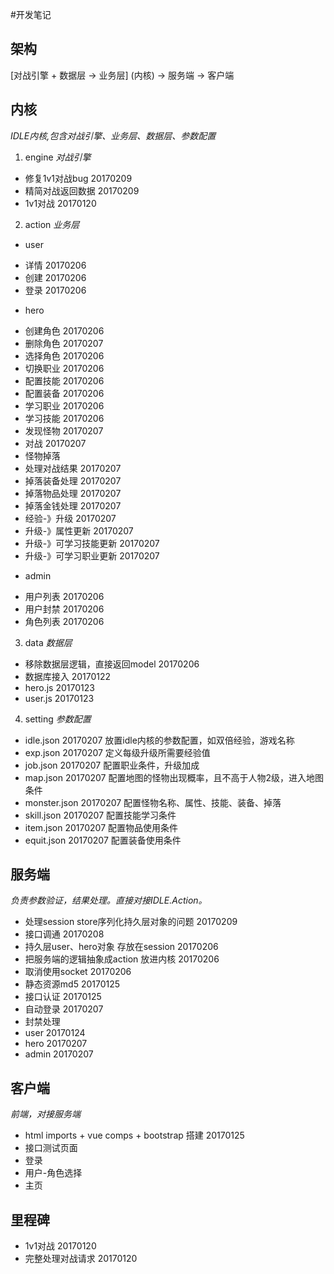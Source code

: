 #开发笔记


## 架构

[对战引擎 + 数据层 -> 业务层] (内核) -> 服务端 -> 客户端


## 内核
*IDLE内核,包含对战引擎、业务层、数据层、参数配置*

1. engine
*对战引擎*
- 修复1v1对战bug 20170209
- 精简对战返回数据 20170209
- 1v1对战 20170120

2. action
*业务层*
* user
- 详情 20170206
- 创建 20170206
- 登录 20170206
* hero
- 创建角色 20170206
- 删除角色 20170207
- 选择角色 20170206
- 切换职业 20170206
- 配置技能 20170206
- 配置装备 20170206
- 学习职业 20170206
- 学习技能 20170206
- 发现怪物 20170207
- 对战 20170207
- 怪物掉落 
- 处理对战结果 20170207
- 掉落装备处理 20170207
- 掉落物品处理 20170207
- 掉落金钱处理 20170207
- 经验-》升级 20170207
- 升级-》属性更新 20170207
- 升级-》可学习技能更新 20170207
- 升级-》可学习职业更新 20170207
* admin
- 用户列表 20170206
- 用户封禁 20170206
- 角色列表 20170206

3. data
*数据层*
- 移除数据层逻辑，直接返回model 20170206 
- 数据库接入 20170122
- hero.js  20170123
- user.js 20170123

4. setting 
*参数配置*
* idle.json 20170207
放置idle内核的参数配置，如双倍经验，游戏名称
* exp.json 20170207
定义每级升级所需要经验值
* job.json 20170207
配置职业条件，升级加成
* map.json 20170207
配置地图的怪物出现概率，且不高于人物2级，进入地图条件
* monster.json  20170207
配置怪物名称、属性、技能、装备、掉落 
* skill.json  20170207
配置技能学习条件
* item.json 20170207
配置物品使用条件
* equit.json 20170207
配置装备使用条件


## 服务端
*负责参数验证，结果处理。直接对接IDLE.Action。* 
- 处理session store序列化持久层对象的问题 20170209
- 接口调通 20170208
- 持久层user、hero对象 存放在session 20170206
- 把服务端的逻辑抽象成action 放进内核 20170206
- 取消使用socket 20170206
- 静态资源md5  20170125
- 接口认证  20170125
- 自动登录 20170207
- 封禁处理 
- user 20170124
- hero 20170207
- admin 20170207


## 客户端
*前端，对接服务端*
- html imports + vue comps + bootstrap 搭建  20170125
- 接口测试页面 
- 登录
- 用户-角色选择
- 主页





## 里程碑
- 1v1对战 20170120
- 完整处理对战请求 20170120